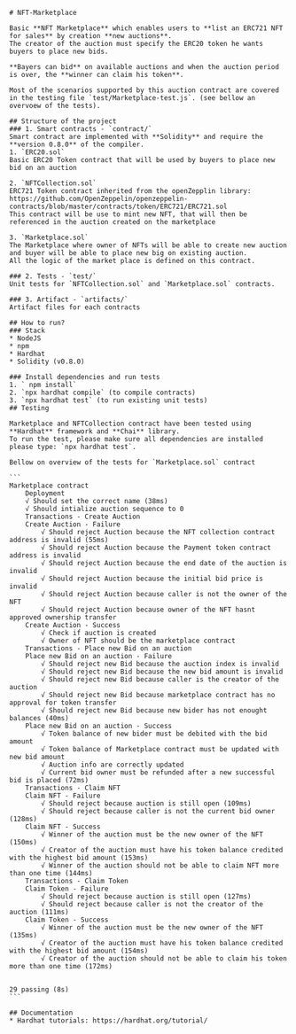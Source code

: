     # NFT-Marketplace

    Basic **NFT Marketplace** which enables users to **list an ERC721 NFT for sales** by creation **new auctions**.   
    The creator of the auction must specify the ERC20 token he wants buyers to place new bids. 

    **Bayers can bid** on available auctions and when the auction period is over, the **winner can claim his token**. 

    Most of the scenarios supported by this auction contract are covered in the testing file `test/Marketplace-test.js`. (see bellow an overvoew of the tests). 

    ## Structure of the project
    ### 1. Smart contracts - `contract/` 
    Smart contract are implemented with **Solidity** and require the **version 0.8.0** of the compiler. 
    1. `ERC20.sol`   
    Basic ERC20 Token contract that will be used by buyers to place new bid on an auction

    2. `NFTCollection.sol`  
    ERC721 Token contract inherited from the openZepplin library: https://github.com/OpenZeppelin/openzeppelin-contracts/blob/master/contracts/token/ERC721/ERC721.sol
    This contract will be use to mint new NFT, that will then be referenced in the auction created on the marketplace

    3. `Marketplace.sol`  
    The Marketplace where owner of NFTs will be able to create new auction and buyer will be able to place new big on existing auction.  
    All the logic of the market place is defined on this contract. 

    ### 2. Tests - `test/`
    Unit tests for `NFTCollection.sol` and `Marketplace.sol` contracts. 

    ### 3. Artifact - `artifacts/`
    Artifact files for each contracts 

    ## How to run?
    ### Stack
    * NodeJS 
    * npm 
    * Hardhat 
    * Solidity (v0.8.0)

    ### Install dependencies and run tests
    1. ` npm install`
    2. `npx hardhat compile` (to compile contracts)
    3. `npx hardhat test` (to run existing unit tests)
    ## Testing

    Marketplace and NFTCollection contract have been tested using **Hardhat** framework and **Chai** library.   
    To run the test, please make sure all dependencies are installed please type: `npx hardhat test`.

    Bellow on overview of the tests for `Marketplace.sol` contract

    ```
    Marketplace contract
        Deployment
        √ Should set the correct name (38ms)
        √ Should intialize auction sequence to 0
        Transactions - Create Auction
        Create Auction - Failure
            √ Should reject Auction because the NFT collection contract address is invalid (55ms)
            √ Should reject Auction because the Payment token contract address is invalid
            √ Should reject Auction because the end date of the auction is invalid
            √ Should reject Auction because the initial bid price is invalid
            √ Should reject Auction because caller is not the owner of the NFT
            √ Should reject Auction because owner of the NFT hasnt approved ownership transfer
        Create Auction - Success
            √ Check if auction is created
            √ Owner of NFT should be the marketplace contract 
        Transactions - Place new Bid on an auction
        Place new Bid on an auction - Failure
            √ Should reject new Bid because the auction index is invalid
            √ Should reject new Bid because the new bid amount is invalid
            √ Should reject new Bid because caller is the creator of the auction
            √ Should reject new Bid because marketplace contract has no approval for token transfer
            √ Should reject new Bid because new bider has not enought balances (40ms)
        Place new Bid on an auction - Success
            √ Token balance of new bider must be debited with the bid amount
            √ Token balance of Marketplace contract must be updated with new bid amount
            √ Auction info are correctly updated
            √ Current bid owner must be refunded after a new successful bid is placed (72ms)
        Transactions - Claim NFT
        Claim NFT - Failure
            √ Should reject because auction is still open (109ms)
            √ Should reject because caller is not the current bid owner (128ms)
        Claim NFT - Success
            √ Winner of the auction must be the new owner of the NFT (150ms)
            √ Creator of the auction must have his token balance credited with the highest bid amount (153ms)
            √ Winner of the auction should not be able to claim NFT more than one time (144ms)
        Transactions - Claim Token
        Claim Token - Failure
            √ Should reject because auction is still open (127ms)
            √ Should reject because caller is not the creator of the auction (111ms)
        Claim Token - Success
            √ Winner of the auction must be the new owner of the NFT (135ms)
            √ Creator of the auction must have his token balance credited with the highest bid amount (154ms)
            √ Creator of the auction should not be able to claim his token more than one time (172ms)


    29 passing (8s)
    ```

    ## Documentation
    * Hardhat tutorials: https://hardhat.org/tutorial/